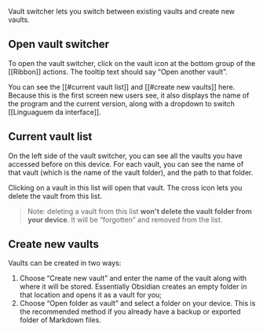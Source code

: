 Vault switcher lets you switch between existing vaults and create new vaults.

## Open vault switcher

To open the vault switcher, click on the vault icon at the bottom group of the [[Ribbon]] actions. The tooltip text should say “Open another vault”.

You can see the [[#current vault list]] and [[#create new vaults]] here. Because this is the first screen new users see, it also displays the name of the program and the current version, along with a dropdown to switch [[Linguaguem da interface]].

## Current vault list

On the left side of the vault switcher, you can see all the vaults you have accessed before on this device. For each vault, you can see the name of that vault (which is the name of the vault folder), and the path to that folder.

Clicking on a vault in this list will open that vault. The cross icon lets you delete the vault from this list.

> Note: deleting a vault from this list **won't delete the vault folder from your device**. It will be “forgotten” and removed from the list.

## Create new vaults

Vaults can be created in two ways:

1. Choose “Create new vault” and enter the name of the vault along with where it will be stored. Essentially Obsidian creates an empty folder in that location and opens it as a vault for you;
2. Choose “Open folder as vault” and select a folder on your device. This is the recommended method if you already have a backup or exported folder of Markdown files.

